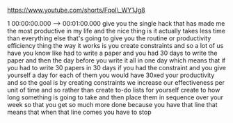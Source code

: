 https://www.youtube.com/shorts/FqoI\_WY1Jg8

1 00:00:00.000 --\> 00:01:00.000 give you the single hack that has made
me the most productive in my life and the nice thing is it actually
takes less time than everything else that's going to give you the
routine or productivity efficiency thing the way it works is you create
constraints and so a lot of us have you know like had to write a paper
and you had 30 days to write the paper and then the day before you write
it all in one day which means that if you had to write 30 papers in 30
days if you had the constraint and you give yourself a day for each of
them you would have 30xed your productivity and so the goal is by
creating constraints we increase our effectiveness per unit of time and
so rather than create to-do lists for yourself create to how long
something is going to take and then place them in sequence over your
week so that you get so much more done because you have that line that
means that when that line comes you have to stop
